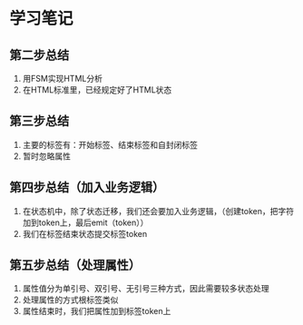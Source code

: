 # 学习笔记

## 第二步总结

1. 用FSM实现HTML分析
2. 在HTML标准里，已经规定好了HTML状态

## 第三步总结

1. 主要的标签有：开始标签、结束标签和自封闭标签
2. 暂时忽略属性

## 第四步总结（加入业务逻辑）

1. 在状态机中，除了状态迁移，我们还会要加入业务逻辑，（创建token，把字符加到token上，最后emit（token））
2. 我们在标签结束状态提交标签token

## 第五步总结（处理属性）

1. 属性值分为单引号、双引号、无引号三种方式，因此需要较多状态处理
2. 处理属性的方式根标签类似
3. 属性结束时，我们把属性加到标签token上
